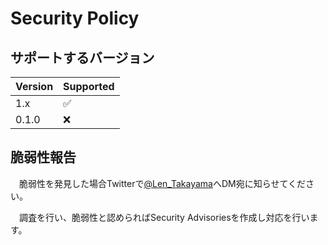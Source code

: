 # Security Policy

## サポートするバージョン

| Version | Supported |
| --- | --- |
| 1.x | :white_check_mark: |
| 0.1.0 | :x: |

## 脆弱性報告

　脆弱性を発見した場合Twitterで[@Len_Takayama](https://twitter.com/Len_Takayama)へDM宛に知らせてください。

　調査を行い、脆弱性と認められばSecurity Advisoriesを作成し対応を行います。
